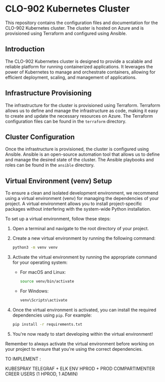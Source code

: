 # CLO-902 Kubernetes Cluster

This repository contains the configuration files and documentation for the CLO-902 Kubernetes cluster. The cluster is hosted on Azure and is provisioned using Terraform and configured using Ansible.

## Introduction

The CLO-902 Kubernetes cluster is designed to provide a scalable and reliable platform for running containerized applications. It leverages the power of Kubernetes to manage and orchestrate containers, allowing for efficient deployment, scaling, and management of applications.

## Infrastructure Provisioning

The infrastructure for the cluster is provisioned using Terraform. Terraform allows us to define and manage the infrastructure as code, making it easy to create and update the necessary resources on Azure. The Terraform configuration files can be found in the `terraform` directory.

## Cluster Configuration

Once the infrastructure is provisioned, the cluster is configured using Ansible. Ansible is an open-source automation tool that allows us to define and manage the desired state of the cluster. The Ansible playbooks and roles can be found in the `ansible` directory.

## Virtual Environment (venv) Setup

To ensure a clean and isolated development environment, we recommend using a virtual environment (venv) for managing the dependencies of your project. A virtual environment allows you to install project-specific packages without interfering with the system-wide Python installation.

To set up a virtual environment, follow these steps:

1. Open a terminal and navigate to the root directory of your project.
2. Create a new virtual environment by running the following command:

   ```bash
   python3 -m venv venv
   ```

3. Activate the virtual environment by running the appropriate command for your operating system:

   - For macOS and Linux:

     ```bash
     source venv/bin/activate
     ```

   - For Windows:

     ```bash
     venv\Scripts\activate
     ```

4. Once the virtual environment is activated, you can install the required dependencies using `pip`. For example:

   ```bash
   pip install -r requirements.txt
   ```

5. You're now ready to start developing within the virtual environment!

Remember to always activate the virtual environment before working on your project to ensure that you're using the correct dependencies.

TO IMPLEMENT :

KUBESPRAY
TELEGRAF + ELK
ENV HPROD + PROD
COMPARTIMENTER
CREER USERS (1 HPROD, 1 ADMIN)
